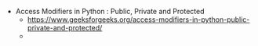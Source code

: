 - Access Modifiers in Python : Public, Private and Protected
	- https://www.geeksforgeeks.org/access-modifiers-in-python-public-private-and-protected/
	- 
